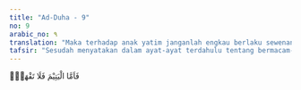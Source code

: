 ```yaml
---
title: "Ad-Duha - 9"
no: 9
arabic_no: ٩
translation: "Maka terhadap anak yatim janganlah engkau berlaku sewenang-wenang."
tafsir: "Sesudah menyatakan dalam ayat-ayat terdahulu tentang bermacam-macam nikmat yang diberikan kepada Nabi Muhammad, maka pada ayat ini, Allah meminta kepada Nabi-Nya agar mensyukuri nikmat-nikmat tersebut, serta tidak menghina anak-anak yatim dan memperkosa haknya.\n\nSebaliknya, Nabi Muhammad diminta mendidik mereka dengan adab dan sopan-santun, serta menanamkan akhlak yang mulia dalam jiwa mereka, sehingga mereka menjadi anggota masyarakat yang berguna, tidak menjadi bibit kejahatan yang merusak orang-orang yang bergaul dengannya. Nabi Muhammad bersabda:\n\nAku (kedudukanku) dan orang yang mengasuh anak yatim di surga (sangat dekat), seperti dua ini (dua jari, yaitu telunjuk dan jari tengah).(Riwayat at-Tirmidhi dari Sahl bin Sa'ad)\n\nBarang siapa yang telah merasa kepahitan hidup dalam serba kekurangan maka selayaknya ia dapat merasakan kepahitan itu pada orang lain. Allah telah menghindarkan Nabi Muhammad dari kesengsaraan dan kehinaan, maka selayaknya Nabi memuliakan semua anak yatim sebagai tanda mensyukuri nikmat-nikmat yang dilimpahkan Allah kepadanya."
---
```

فَاَمَّا الْيَتِيْمَ فَلَا تَقْهَرْۗ